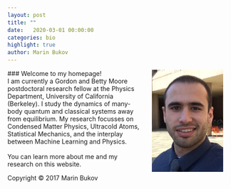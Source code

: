 ```yaml
---
layout: post
title: "" 
date:   2020-03-01 00:00:00
categories: bio
highlight: true
author: Marin Bukov
---
```

<img align="right" src="/img/bukov.png" alt="mb" description="Drawing" hspace="20" style="width: 160px; max-width:100%;"/>
### Welcome to my homepage!
<br>
I am currently a Gordon and Betty Moore postdoctoral research fellow at the Physics Department, University of California (Berkeley). I study the dynamics of many-body quantum and classical systems away from equilibrium.
My research focusses on Condensed Matter Physics, Ultracold Atoms, Statistical Mechanics, and the interplay between Machine Learning and Physics.
<br>
<br>
You can learn more about me and my research on this website. 

 
Copyright © 2017 Marin Bukov